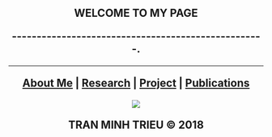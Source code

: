 <p align="center">
    <h2 align="center">WELCOME TO MY PAGE<a 
</p>

<p align="center"> ---------------------------------------------------.</p>

***

<p align="center">
    <b><a href="README.md#what-has-inside">About Me</a></b>
    |
    <b><a href="README.md#setup">Research</a></b>
    |
    <b><a href="README.md#settings">Project</a></b>
    |
    <b><a href="README.md#how-to">Publications</a></b>
</p>

<p align="center">
    <img src="https://c1.staticflickr.com/2/1907/44475170314_70c1d829b3.jpg" />
</p>
TRAN MINH TRIEU © 2018
